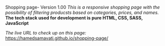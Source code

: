 Shopping page- Version 1.00
*This is a responsive shopping page with the possibility of filtering producsts based on categories, prices, and names.*
**The tech stack used for development is pure HTML, CSS, SASS, JavaScript**

*The live URL to check up on this page:*
https://hamedsamavati.github.io/shopping-page/
